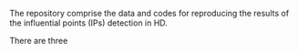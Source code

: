 The repository comprise the data and codes for reproducing the results of the influential points (IPs) detection in HD.

There are three 
